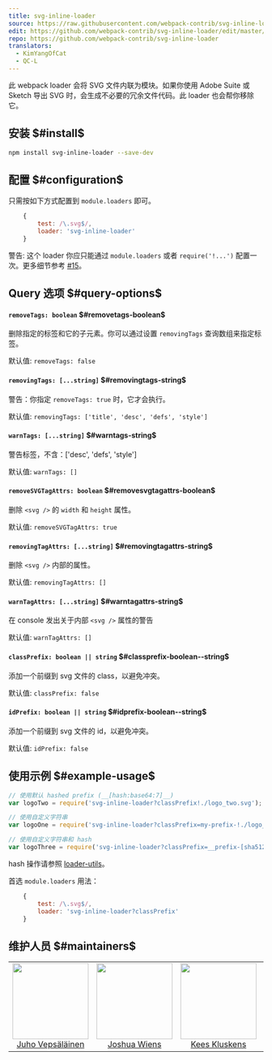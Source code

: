 ```yaml
---
title: svg-inline-loader
source: https://raw.githubusercontent.com/webpack-contrib/svg-inline-loader/master/README.md
edit: https://github.com/webpack-contrib/svg-inline-loader/edit/master/README.md
repo: https://github.com/webpack-contrib/svg-inline-loader
translators:
  - KimYangOfCat
  - QC-L
---
```

此 webpack loader 会将 SVG 文件内联为模块。如果你使用 Adobe Suite 或 Sketch 导出 SVG 时，会生成不必要的冗余文件代码。此 loader 也会帮你移除它。

## 安装 $#install$

```bash
npm install svg-inline-loader --save-dev
```

## 配置 $#configuration$

只需按如下方式配置到  `module.loaders` 即可。

```javascript
    {
        test: /\.svg$/,
        loader: 'svg-inline-loader'
    }
```

警告: 这个 loader 你应只能通过 `module.loaders` 或者 `require('!...')` 配置一次。更多细节参考 [#15](https://github.com/webpack-contrib/svg-inline-loader/issues/15)。

## Query 选项 $#query-options$

#### `removeTags: boolean` $#removetags-boolean$

删除指定的标签和它的子元素。你可以通过设置 `removingTags` 查询数组来指定标签。

默认值: `removeTags: false`

#### `removingTags: [...string]` $#removingtags-string$

警告：你指定 `removeTags: true` 时，它才会执行。

默认值: `removingTags: ['title', 'desc', 'defs', 'style']`

#### `warnTags: [...string]` $#warntags-string$

警告标签，不含：['desc', 'defs', 'style']

默认值: `warnTags: []`

#### `removeSVGTagAttrs: boolean` $#removesvgtagattrs-boolean$

删除 `<svg />` 的 `width` 和 `height` 属性。

默认值: `removeSVGTagAttrs: true`

#### `removingTagAttrs: [...string]` $#removingtagattrs-string$

删除 `<svg />` 内部的属性。

默认值: `removingTagAttrs: []`

#### `warnTagAttrs: [...string]` $#warntagattrs-string$

在 console 发出关于内部 `<svg />` 属性的警告

默认值: `warnTagAttrs: []`
#### `classPrefix: boolean || string` $#classprefix-boolean--string$

添加一个前缀到 svg 文件的 class，以避免冲突。

默认值: `classPrefix: false`

#### `idPrefix: boolean || string` $#idprefix-boolean--string$

添加一个前缀到 svg 文件的 id，以避免冲突。

默认值: `idPrefix: false`

## 使用示例 $#example-usage$

```js
// 使用默认 hashed prefix (__[hash:base64:7]__)
var logoTwo = require('svg-inline-loader?classPrefix!./logo_two.svg');

// 使用自定义字符串
var logoOne = require('svg-inline-loader?classPrefix=my-prefix-!./logo_one.svg');

// 使用自定义字符串和 hash
var logoThree = require('svg-inline-loader?classPrefix=__prefix-[sha512:hash:hex:5]__!./logo_three.svg');
```
hash 操作请参照 [loader-utils](https://github.com/webpack/loader-utils#interpolatename)。

首选 `module.loaders` 用法：
```js
    {
        test: /\.svg$/,
        loader: 'svg-inline-loader?classPrefix'
    }
```

## 维护人员 $#maintainers$

<table>
  <tbody>
    <tr>
      <td align="center">
        <img width="150" height="150"
        src="https://avatars3.githubusercontent.com/u/166921?v=3&s=150">
        </br>
        <a href="https://github.com/bebraw">Juho Vepsäläinen</a>
      </td>
      <td align="center">
        <img width="150" height="150"
        src="https://avatars2.githubusercontent.com/u/8420490?v=3&s=150">
        </br>
        <a href="https://github.com/d3viant0ne">Joshua Wiens</a>
      </td>
      <td align="center">
        <img width="150" height="150"
        src="https://avatars3.githubusercontent.com/u/533616?v=3&s=150">
        </br>
        <a href="https://github.com/SpaceK33z">Kees Kluskens</a>
      </td>
      <td align="center">
        <img width="150" height="150"
        src="https://avatars3.githubusercontent.com/u/3408176?v=3&s=150">
        </br>
        <a href="https://github.com/TheLarkInn">Sean Larkin</a>
      </td>
    </tr>
  <tbody>
</table>

[npm]: https://img.shields.io/npm/v/svg-inline-loader.svg
[npm-url]: https://npmjs.com/package/svg-inline-loader

[deps]: https://david-dm.org/webpack-contrib/svg-inline-loader.svg
[deps-url]: https://david-dm.org/webpack-contrib/svg-inline-loader

[chat]: https://img.shields.io/badge/gitter-webpack%2Fwebpack-brightgreen.svg
[chat-url]: https://gitter.im/webpack/webpack

[test]: https://travis-ci.org/webpack-contrib/svg-inline-loader.svg?branch=master
[test-url]: https://travis-ci.org/webpack-contrib/svg-inline-loader

[cover]: https://codecov.io/gh/webpack-contrib/svg-inline-loader/branch/master/graph/badge.svg
[cover-url]: https://codecov.io/gh/webpack-contrib/svg-inline-loader
